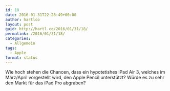 ```yaml
---
id: 18
date: 2016-01-31T22:28:49+00:00
author: hartlco
layout: post
guid: http://hartl.co/2016/01/31/18/
permalink: /2016/01/31/18/
categories:
  - Allgemein
tags:
  - Apple
format: status
---
```

Wie hoch stehen die Chancen, dass ein hypotetishes iPad Air 3, welches im März/April vorgestellt wird, den Apple Pencil unterstützt? Würde es zu sehr den Markt für das iPad Pro abgraben?